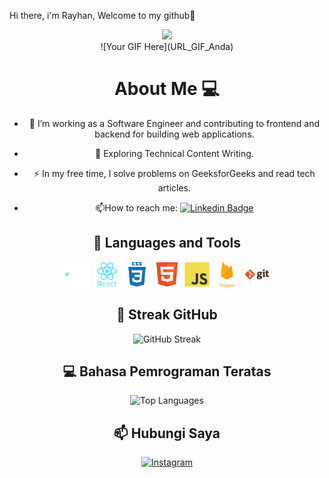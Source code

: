 Hi there, i'm Rayhan, Welcome to my github👋
<div id="header" align="center">
 <img src="https://i.giphy.com/media/v1.Y2lkPTc5MGI3NjExbTc2bmV2NGw2YmZ3OGU4bW1zcDN5bjgzZW5paHVoY2xkc2M2N29lbiZlcD12MV9pbnRlcm5hbF9naWZfYnlfaWQmY3Q9Zw/qgQUggAC3Pfv687qPC/giphy.gif" width="100"/>
 <div id="badges">
 <!-- GIF dan Deskripsi Profil -->
![Your GIF Here](URL_GIF_Anda) 

# About Me 💻

- :telescope: I’m working as a Software Engineer and contributing to frontend and backend for building web applications.

- :seedling: Exploring Technical Content Writing.

- :zap: In my free time, I solve problems on GeeksforGeeks and read tech articles.

- :mailbox:How to reach me: [![Linkedin Badge](https://img.shields.io/badge/-kakbar-blue?style=flat&logo=Linkedin&logoColor=white)](your-linkedin-url)

## 🔧 Languages and Tools

<div>
 <img src="https://github.com/devicons/devicon/blob/master/icons/tailwindcss/tailwindcss-original-wordmark.svg" width="40" title="Tailwind" alt="Tailwind" height="40"/>&nbsp;
  <img src="https://github.com/devicons/devicon/blob/master/icons/react/react-original-wordmark.svg" title="React" alt="React" width="40" height="40"/>&nbsp;
  <img src="https://github.com/devicons/devicon/blob/master/icons/css3/css3-plain-wordmark.svg"  title="CSS3" alt="CSS" width="40" height="40"/>&nbsp;
  <img src="https://github.com/devicons/devicon/blob/master/icons/html5/html5-original.svg" title="HTML5" alt="HTML" width="40" height="40"/>&nbsp;
  <img src="https://github.com/devicons/devicon/blob/master/icons/javascript/javascript-original.svg" title="JavaScript" alt="JavaScript" width="40" height="40"/>&nbsp;
  <img src="https://github.com/devicons/devicon/blob/master/icons/firebase/firebase-plain-wordmark.svg" title="Firebase" alt="Firebase" width="40" height="40"/>&nbsp;
  <img src="https://github.com/devicons/devicon/blob/master/icons/git/git-original-wordmark.svg" title="Git" **alt="Git" width="40" height="40"/>
</div>
 </div>

## 🌟 Streak GitHub

![GitHub Streak](https://github-readme-streak-stats.herokuapp.com/?user=HANBROKENHOME)

## 💻 Bahasa Pemrograman Teratas

![Top Languages](https://github-readme-stats.vercel.app/api/top-langs/?hanbrokenhome=HANBROKENHOME&layout=compact)

## 📫 Hubungi Saya

[![Instagram](https://img.shields.io/badge/Instagram-%40username-E4405F?style=for-the-badge&logo=instagram&logoColor=white)](https://instagram.com/HanBrokenHome)

</div>
